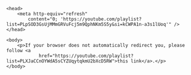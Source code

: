 <!-- https://www.w3docs.com/snippets/html/how-to-redirect-a-web-page-in-html.html -->
<!-- PeterKW.github.io/Music/KCU2025Spring -->
<!-- Requires https:// otherwise appends to root url-->
<html>

    <head>
        <meta http-equiv="refresh"
            content="0; 'https://youtube.com/playlist?list=PLpSOD3GsUjMMmGRVuFcj5m9QphNKm5S5y&si=kCWPA1n-a3s1lUoq'" />
    </head>

    <body>
        <p>If your browser does not automatically redirect you, please follow <a
                href="https://youtube.com/playlist?list=PLXJaCCnOYWdA5sCYZUqytqkmU2bXcD5RW">this link</a>.</p>
    </body>

</html>